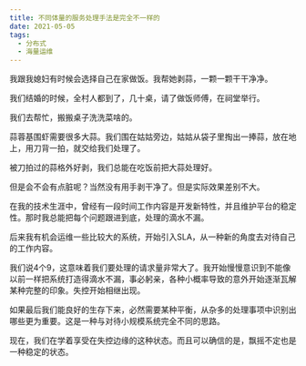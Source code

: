 ```yaml
---
title: 不同体量的服务处理手法是完全不一样的
date: 2021-05-05
tags:
  - 分布式
  - 海量运维
---
```


我跟我媳妇有时候会选择自己在家做饭。我帮她剥蒜，一颗一颗干干净净。

我们结婚的时候，全村人都到了，几十桌，请了做饭师傅，在祠堂举行。

我们去帮忙，搬搬桌子洗洗菜啥的。

蒜蓉基围虾需要很多大蒜。我们围在姑姑旁边，姑姑从袋子里掏出一捧蒜，放在地上，用刀背一拍，就交给我们处理了。

被刀拍过的蒜格外好剥，我们总能在吃饭前把大蒜处理好。

但是会不会有点脏呢？当然没有用手剥干净了。但是实际效果差别不大。

在我的技术生涯中，曾经有一段时间工作内容是开发新特性，并且维护平台的稳定性。那时我总能把每个问题跟进到底，处理的滴水不漏。

后来我有机会运维一些比较大的系统，开始引入SLA，从一种新的角度去对待自己的工作内容。

我们说4个9，这意味着我们要处理的请求量非常大了。我开始慢慢意识到不能像以前一样把系统打造得滴水不漏，事必躬亲，各种小概率导致的意外开始逐渐瓦解某种完整的印象。失控开始相继出现。

如果最后我们能良好的生存下来，必然需要某种平衡，从杂多的处理事项中识别出哪些更为重要。这是一种与对待小规模系统完全不同的思路。

现在，我们在学着享受在失控边缘的这种状态。而且可以确信的是，飘摇不定也是一种稳定的状态。
